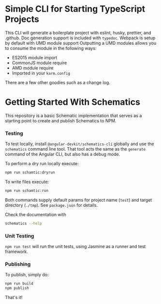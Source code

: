 # Simple CLI for Starting TypeScript Projects
This CLI will generate a boilerplate project with eslint, husky, prettier, and .github.
Doc generation support is included with `typedoc`. Webpack is setup by default with UMD module support
Outputting a UMD modules allows you to consume the module in the following ways:
- ES2015 module import
- CommonJS module require
- AMD module require
- Imported in your `karm.config`

There are a few other goodies such as a change log.

# Getting Started With Schematics

This repository is a basic Schematic implementation that serves as a starting point to create and publish Schematics to NPM.

### Testing

To test locally, install `@angular-devkit/schematics-cli` globally and use the `schematics` command line tool. That tool acts the same as the `generate` command of the Angular CLI, but also has a debug mode.

To perform a dry run locally execute:
```bash
npm run schamtic:dryrun
```
To write files execute:
```bash
npm run schamtic:run
```
Both commands supply default params for project name (`test`) and target directory (`./tmp`). See `package.json` for details.

Check the documentation with
```bash
schematics --help
```

### Unit Testing

`npm run test` will run the unit tests, using Jasmine as a runner and test framework.

### Publishing

To publish, simply do:

```bash
npm run build
npm publish
```

That's it!
